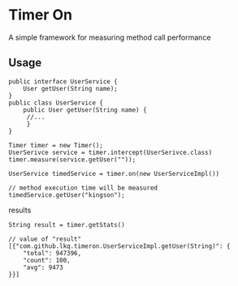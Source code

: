 # Timer On

A simple framework for measuring method call performance

## Usage

    public interface UserService {
        User getUser(String name);
    }
    public class UserService {
        public User getUser(String name) {
         //...
         }
    }

    Timer timer = new Timer();
    UserSerivce service = timer.intercept(UserSerivce.class)
    timer.measure(service.getUser(""));

    UserService timedService = timer.on(new UserServiceImpl())

    // method execution time will be measured
    timedService.getUser("kingson");

results

    String result = timer.getStats()

    // value of "result"
    [{"com.github.lkq.timeron.UserServiceImpl.getUser(String)": {
        "total": 947396,
        "count": 100,
        "avg": 9473
    }}]

